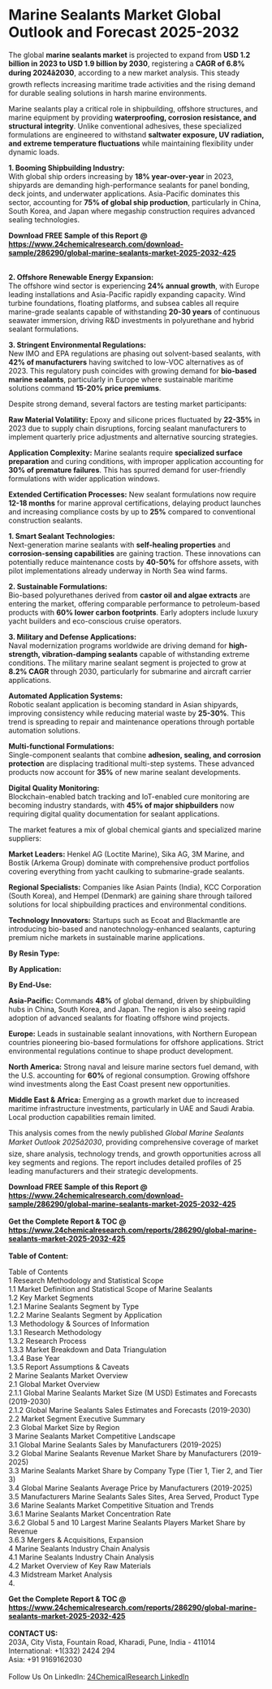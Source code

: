<h1>Marine Sealants Market Global Outlook and Forecast 2025-2032</h1><p>The global <strong>marine sealants market</strong> is projected to expand from <strong>USD 1.2 billion in 2023 to USD 1.9 billion by 2030</strong>, registering a <strong>CAGR of 6.8% during 2024â2030</strong>, according to a new market analysis. This steady growth reflects increasing maritime trade activities and the rising demand for durable sealing solutions in harsh marine environments.</p><p>Marine sealants play a critical role in shipbuilding, offshore structures, and marine equipment by providing <strong>waterproofing, corrosion resistance, and structural integrity</strong>. Unlike conventional adhesives, these specialized formulations are engineered to withstand <strong>saltwater exposure, UV radiation, and extreme temperature fluctuations</strong> while maintaining flexibility under dynamic loads.</p><p><strong>1. Booming Shipbuilding Industry:</strong><br>
With global ship orders increasing by <strong>18% year-over-year</strong> in 2023, shipyards are demanding high-performance sealants for panel bonding, deck joints, and underwater applications. Asia-Pacific dominates this sector, accounting for <strong>75% of global ship production</strong>, particularly in China, South Korea, and Japan where megaship construction requires advanced sealing technologies.</p><div><b>Download FREE Sample of this Report @ 
            <a href="https://www.24chemicalresearch.com/download-sample/286290/global-marine-sealants-market-2025-2032-425">
            https://www.24chemicalresearch.com/download-sample/286290/global-marine-sealants-market-2025-2032-425</a></b></div><br><p><strong>2. Offshore Renewable Energy Expansion:</strong><br>
The offshore wind sector is experiencing <strong>24% annual growth</strong>, with Europe leading installations and Asia-Pacific rapidly expanding capacity. Wind turbine foundations, floating platforms, and subsea cables all require marine-grade sealants capable of withstanding <strong>20-30 years</strong> of continuous seawater immersion, driving R&amp;D investments in polyurethane and hybrid sealant formulations.</p><p><strong>3. Stringent Environmental Regulations:</strong><br>
New IMO and EPA regulations are phasing out solvent-based sealants, with <strong>42% of manufacturers</strong> having switched to low-VOC alternatives as of 2023. This regulatory push coincides with growing demand for <strong>bio-based marine sealants</strong>, particularly in Europe where sustainable maritime solutions command <strong>15-20% price premiums</strong>.</p><p>Despite strong demand, several factors are testing market participants:</p><p><strong>Raw Material Volatility:</strong> Epoxy and silicone prices fluctuated by <strong>22-35%</strong> in 2023 due to supply chain disruptions, forcing sealant manufacturers to implement quarterly price adjustments and alternative sourcing strategies.</p><p><strong>Application Complexity:</strong> Marine sealants require <strong>specialized surface preparation</strong> and curing conditions, with improper application accounting for <strong>30% of premature failures</strong>. This has spurred demand for user-friendly formulations with wider application windows.</p><p><strong>Extended Certification Processes:</strong> New sealant formulations now require <strong>12-18 months</strong> for marine approval certifications, delaying product launches and increasing compliance costs by up to <strong>25%</strong> compared to conventional construction sealants.</p><p><strong>1. Smart Sealant Technologies:</strong><br>
Next-generation marine sealants with <strong>self-healing properties</strong> and <strong>corrosion-sensing capabilities</strong> are gaining traction. These innovations can potentially reduce maintenance costs by <strong>40-50%</strong> for offshore assets, with pilot implementations already underway in North Sea wind farms.</p><p><strong>2. Sustainable Formulations:</strong><br>
Bio-based polyurethanes derived from <strong>castor oil and algae extracts</strong> are entering the market, offering comparable performance to petroleum-based products with <strong>60% lower carbon footprints</strong>. Early adopters include luxury yacht builders and eco-conscious cruise operators.</p><p><strong>3. Military and Defense Applications:</strong><br>
Naval modernization programs worldwide are driving demand for <strong>high-strength, vibration-damping sealants</strong> capable of withstanding extreme conditions. The military marine sealant segment is projected to grow at <strong>8.2% CAGR</strong> through 2030, particularly for submarine and aircraft carrier applications.</p><p><strong>Automated Application Systems:</strong><br>
Robotic sealant application is becoming standard in Asian shipyards, improving consistency while reducing material waste by <strong>25-30%</strong>. This trend is spreading to repair and maintenance operations through portable automation solutions.</p><p><strong>Multi-functional Formulations:</strong><br>
Single-component sealants that combine <strong>adhesion, sealing, and corrosion protection</strong> are displacing traditional multi-step systems. These advanced products now account for <strong>35%</strong> of new marine sealant developments.</p><p><strong>Digital Quality Monitoring:</strong><br>
Blockchain-enabled batch tracking and IoT-enabled cure monitoring are becoming industry standards, with <strong>45% of major shipbuilders</strong> now requiring digital quality documentation for sealant applications.</p><p>The market features a mix of global chemical giants and specialized marine suppliers:</p><p><strong>Market Leaders:</strong> Henkel AG (Loctite Marine), Sika AG, 3M Marine, and Bostik (Arkema Group) dominate with comprehensive product portfolios covering everything from yacht caulking to submarine-grade sealants.</p><p><strong>Regional Specialists:</strong> Companies like Asian Paints (India), KCC Corporation (South Korea), and Hempel (Denmark) are gaining share through tailored solutions for local shipbuilding practices and environmental conditions.</p><p><strong>Technology Innovators:</strong> Startups such as Ecoat and Blackmantle are introducing bio-based and nanotechnology-enhanced sealants, capturing premium niche markets in sustainable marine applications.</p><p><strong>By Resin Type:</strong></p><p><strong>By Application:</strong></p><p><strong>By End-Use:</strong></p><p><strong>Asia-Pacific:</strong> Commands <strong>48%</strong> of global demand, driven by shipbuilding hubs in China, South Korea, and Japan. The region is also seeing rapid adoption of advanced sealants for floating offshore wind projects.</p><p><strong>Europe:</strong> Leads in sustainable sealant innovations, with Northern European countries pioneering bio-based formulations for offshore applications. Strict environmental regulations continue to shape product development.</p><p><strong>North America:</strong> Strong naval and leisure marine sectors fuel demand, with the U.S. accounting for <strong>60%</strong> of regional consumption. Growing offshore wind investments along the East Coast present new opportunities.</p><p><strong>Middle East &amp; Africa:</strong> Emerging as a growth market due to increased maritime infrastructure investments, particularly in UAE and Saudi Arabia. Local production capabilities remain limited.</p><p>This analysis comes from the newly published <em>Global Marine Sealants Market Outlook 2025â2030</em>, providing comprehensive coverage of market size, share analysis, technology trends, and growth opportunities across all key segments and regions. The report includes detailed profiles of 25 leading manufacturers and their strategic developments.</p><div><b>Download FREE Sample of this Report @ 
            <a href="https://www.24chemicalresearch.com/download-sample/286290/global-marine-sealants-market-2025-2032-425">
            https://www.24chemicalresearch.com/download-sample/286290/global-marine-sealants-market-2025-2032-425</a></b></div><br><div><b>Get the Complete Report & TOC @ 
            <a href="https://www.24chemicalresearch.com/reports/286290/global-marine-sealants-market-2025-2032-425">
            https://www.24chemicalresearch.com/reports/286290/global-marine-sealants-market-2025-2032-425</a></b></div><br>
            <b>Table of Content:</b><p>Table of Contents<br />
1 Research Methodology and Statistical Scope<br />
1.1 Market Definition and Statistical Scope of Marine Sealants<br />
1.2 Key Market Segments<br />
1.2.1 Marine Sealants Segment by Type<br />
1.2.2 Marine Sealants Segment by Application<br />
1.3 Methodology & Sources of Information<br />
1.3.1 Research Methodology<br />
1.3.2 Research Process<br />
1.3.3 Market Breakdown and Data Triangulation<br />
1.3.4 Base Year<br />
1.3.5 Report Assumptions & Caveats<br />
2 Marine Sealants Market Overview<br />
2.1 Global Market Overview<br />
2.1.1 Global Marine Sealants Market Size (M USD) Estimates and Forecasts (2019-2030)<br />
2.1.2 Global Marine Sealants Sales Estimates and Forecasts (2019-2030)<br />
2.2 Market Segment Executive Summary<br />
2.3 Global Market Size by Region<br />
3 Marine Sealants Market Competitive Landscape<br />
3.1 Global Marine Sealants Sales by Manufacturers (2019-2025)<br />
3.2 Global Marine Sealants Revenue Market Share by Manufacturers (2019-2025)<br />
3.3 Marine Sealants Market Share by Company Type (Tier 1, Tier 2, and Tier 3)<br />
3.4 Global Marine Sealants Average Price by Manufacturers (2019-2025)<br />
3.5 Manufacturers Marine Sealants Sales Sites, Area Served, Product Type<br />
3.6 Marine Sealants Market Competitive Situation and Trends<br />
3.6.1 Marine Sealants Market Concentration Rate<br />
3.6.2 Global 5 and 10 Largest Marine Sealants Players Market Share by Revenue<br />
3.6.3 Mergers & Acquisitions, Expansion<br />
4 Marine Sealants Industry Chain Analysis<br />
4.1 Marine Sealants Industry Chain Analysis<br />
4.2 Market Overview of Key Raw Materials<br />
4.3 Midstream Market Analysis<br />
4.</p><div><b>Get the Complete Report & TOC @ 
            <a href="https://www.24chemicalresearch.com/reports/286290/global-marine-sealants-market-2025-2032-425">
            https://www.24chemicalresearch.com/reports/286290/global-marine-sealants-market-2025-2032-425</a></b></div><br><b>CONTACT US:</b><br>
            203A, City Vista, Fountain Road, Kharadi, Pune, India - 411014<br>
            International: +1(332) 2424 294<br>
            Asia: +91 9169162030 <br><br>
            Follow Us On LinkedIn: <a href="https://www.linkedin.com/company/24chemicalresearch/">24ChemicalResearch LinkedIn</a>